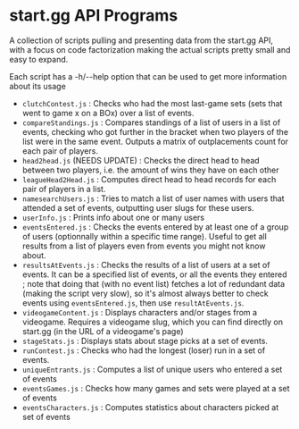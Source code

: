 # start.gg API Programs

A collection of scripts pulling and presenting data from the start.gg API, with a focus on code factorization making the actual scripts pretty small and easy to expand.    

Each script has a -h/--help option that can be used to get more information about its usage  

- `clutchContest.js` : Checks who had the most last-game sets (sets that went to game x on a BOx) over a list of events. 
- `compareStandings.js` : Compares standings of a list of users in a list of events, checking who got further in the bracket when two players of the list were in the same event. Outputs a matrix of outplacements count for each pair of players.
- `head2head.js` (NEEDS UPDATE) : Checks the direct head to head between two players, i.e. the amount of wins they have on each other
- `leagueHead2Head.js` : Computes direct head to head records for each pair of players in a list.
- `namesearchUsers.js` : Tries to match a list of user names with users that attended a set of events, outputting user slugs for these users. 
- `userInfo.js` : Prints info about one or many users
- `eventsEntered.js` : Checks the events entered by at least one of a group of users (optionnally within a specific time range). Useful to get all results from a list of players even from events you might not know about.
- `resultsAtEvents.js` : Checks the results of a list of users at a set of events. It can be a specified list of events, or all the events they entered ; note that doing that (with no event list) fetches a lot of redundant data (making the script very slow), so it's almost always better to check events using `eventsEntered.js`, then use `resultAtEvents.js`. 
- `videogameContent.js` : Displays characters and/or stages from a videogame. Requires a videogame slug, which you can find directly on start.gg (in the URL of a videogame's page)
- `stageStats.js` : Displays stats about stage picks at a set of events.
- `runContest.js` : Checks who had the longest (loser) run in a set of events.
- `uniqueEntrants.js` : Computes a list of unique users who entered a set of events
- `eventsGames.js` : Checks how many games and sets were played at a set of events
- `eventsCharacters.js` : Computes statistics about characters picked at set of events